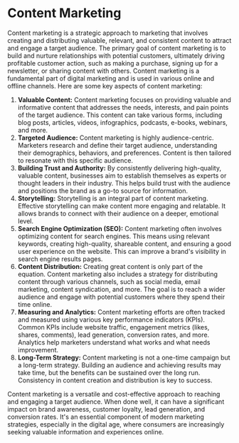 # Content Marketing

Content marketing is a strategic approach to marketing that involves creating and distributing valuable, relevant, and consistent content to attract and engage a target audience. The primary goal of content marketing is to build and nurture relationships with potential customers, ultimately driving profitable customer action, such as making a purchase, signing up for a newsletter, or sharing content with others. Content marketing is a fundamental part of digital marketing and is used in various online and offline channels. Here are some key aspects of content marketing:

1. **Valuable Content:** Content marketing focuses on providing valuable and informative content that addresses the needs, interests, and pain points of the target audience. This content can take various forms, including blog posts, articles, videos, infographics, podcasts, e-books, webinars, and more.
2. **Targeted Audience:** Content marketing is highly audience-centric. Marketers research and define their target audience, understanding their demographics, behaviors, and preferences. Content is then tailored to resonate with this specific audience.
3. **Building Trust and Authority:** By consistently delivering high-quality, valuable content, businesses aim to establish themselves as experts or thought leaders in their industry. This helps build trust with the audience and positions the brand as a go-to source for information.
4. **Storytelling:** Storytelling is an integral part of content marketing. Effective storytelling can make content more engaging and relatable. It allows brands to connect with their audience on a deeper, emotional level.
5. **Search Engine Optimization (SEO):** Content marketing often involves optimizing content for search engines. This means using relevant keywords, creating high-quality, shareable content, and ensuring a good user experience on the website. This can improve a brand's visibility in search engine results pages.
6. **Content Distribution:** Creating great content is only part of the equation. Content marketing also includes a strategy for distributing content through various channels, such as social media, email marketing, content syndication, and more. The goal is to reach a wider audience and engage with potential customers where they spend their time online.
7. **Measuring and Analytics:** Content marketing efforts are often tracked and measured using various key performance indicators (KPIs). Common KPIs include website traffic, engagement metrics (likes, shares, comments), lead generation, conversion rates, and more. Analytics help marketers understand what works and what needs improvement.
8. **Long-Term Strategy:** Content marketing is not a one-time campaign but a long-term strategy. Building an audience and achieving results may take time, but the benefits can be sustained over the long run. Consistency in content creation and distribution is key to success.

Content marketing is a versatile and cost-effective approach to reaching and engaging a target audience. When done well, it can have a significant impact on brand awareness, customer loyalty, lead generation, and conversion rates. It's an essential component of modern marketing strategies, especially in the digital age, where consumers are increasingly seeking valuable information and experiences online.